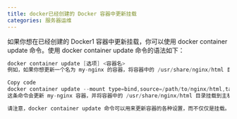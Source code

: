 ```yaml
---
title: docker已经创建的 Docker 容器中更新挂载
categories: 服务器运维
---
```


如果你想在已经创建的 Docker1 容器中更新挂载，你可以使用 docker container update 命令。使用 docker container update 命令的语法如下：


```java 
docker container update [选项] <容器名>
例如，如果你想更新一个名为 my-nginx 的容器，将容器中的 /usr/share/nginx/html 目录挂载到主机的 /path/to/nginx/html 目录，你可以使用以下命令：

Copy code
docker container update --mount type=bind,source=/path/to/nginx/html,target=/usr/share/nginx/html my-nginx
这条命令会更新 my-nginx 容器，并将容器中的 /usr/share/nginx/html 目录挂载到主机的 /path/to/nginx/html 目录。

请注意，docker container update 命令可以用来更新容器的各种设置，而不仅仅是挂载。例如，你也可以使用这个命令来更改容器的 CPU 和内存限制，或者添加新的网络连接等等。你可以使用 docker container update --help 命令查看所有可用的选项。

